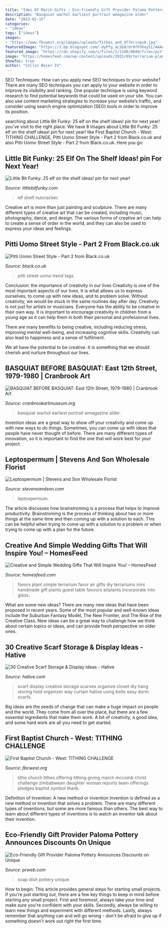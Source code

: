 ```yaml
---
title: "Ides Of March Gifts : Eco-friendly Gift Provider Paloma Pottery Announces Discounts On Unique"
description: "Basquiat warhol earliest portrait wmagazine alder"
date: "2023-02-15"
categories:
- "ideas"
tags: ["ideas"]
images:
- "https://www.fbcwest.org/images/uploads/Tithes_and_OfferingsA.jpg"
featuredImage: "https://3.bp.blogspot.com/-dyPfg_aLSb8/Ur9fFdVey5I/AAAAAAAATvQ/X4SWIPbP_CM/s1600/IMG_7825.JPG"
featured_image: "https://cdn.shopify.com/s/files/1/1180/0040/files/pitti-street-style-16.jpg?v=1472922143"
image: "https://homesfeed.com/wp-content/uploads/2015/09/terrarium-plant-placed-in-round-glass-for-unforgettable-wedding-gift-plus-simple-wedding-gifts-ideas.jpg"
ShowToc: true
author: "Collin Beier IV"
---
```



SEO Techniques: How can you apply new SEO techniques to your website?
There are many SEO techniques you can apply to your website in order to improve its visibility and ranking. One popular technique is using keyword research to find potential keywords that could be used on your site. You can also use content marketing strategies to increase your website’s traffic, and consider using search engine optimization (SEO) tools in order to improve its position.

	

		
searching about Little Bit Funky: 25 elf on the shelf ideas! pin for next year! you've visit to the right place. We have 8 Images about Little Bit Funky: 25 elf on the shelf ideas! pin for next year! like First Baptist Church - West: TITHING CHALLENGE, Pitti Uomo Street Style - Part 2 from Black.co.uk and also Pitti Uomo Street Style - Part 2 from Black.co.uk. Here you go:
		
    
## Little Bit Funky: 25 Elf On The Shelf Ideas! pin For Next Year!

<img loading=lazy src="https://3.bp.blogspot.com/-dyPfg_aLSb8/Ur9fFdVey5I/AAAAAAAATvQ/X4SWIPbP_CM/s1600/IMG_7825.JPG" onerror="this.onerror=null;this.src='https://tse3.mm.bing.net/th?id=OIP.-ohwcQMe9_SpFmWowPqdegHaHa&amp;pid=15.1';" alt="Little Bit Funky: 25 elf on the shelf ideas! pin for next year!">

_Source: littlebitfunky.com_

>elf shelf nutcracker. 

	

Creative art is more than just painting and sculpture. There are many different types of creative art that can be created, including music, photography, dance, and design. The various forms of creative art can help to create a sense of order in the world, and they can also be used to express your ideas and feelings.

    
## Pitti Uomo Street Style - Part 2 From Black.co.uk

<img loading=lazy src="https://cdn.shopify.com/s/files/1/1180/0040/files/pitti-street-style-16.jpg?v=1472922143" onerror="this.onerror=null;this.src='https://tse2.mm.bing.net/th?id=OIP.-EVaIZyIn727DRDI0Wd77wHaLI&amp;pid=15.1';" alt="Pitti Uomo Street Style - Part 2 from Black.co.uk">

_Source: black.co.uk_

>pitti street uomo trend tags. 

	

Conclusion: the importance of creativity in our lives
Creativity is one of the most important aspects of our lives. It is what allows us to express ourselves, to come up with new ideas, and to problem solve. Without creativity, we would be stuck in the same routines day after day.
Creativity is not just for artists or musicians. Everyone has the ability to be creative in their own way. It is important to encourage creativity in children from a young age as it can help them in both their personal and professional lives.

There are many benefits to being creative, including reducing stress, improving mental well-being, and increasing cognitive skills. Creativity can also lead to happiness and a sense of fulfilment.

We all have the potential to be creative. It is something that we should cherish and nurture throughout our lives.

    
## BASQUIAT BEFORE BASQUIAT: East 12th Street, 1979-1980 | Cranbrook Art

<img loading=lazy src="https://cranbrookartmuseum.org/wp-content/uploads/2017/06/1-basquiat-in-apt-1981-wpcf_1024x1518.jpg" onerror="this.onerror=null;this.src='https://tse2.mm.bing.net/th?id=OIP.sAEPinix39dvUZjqCQQqsAHaK-&amp;pid=15.1';" alt="BASQUIAT BEFORE BASQUIAT: East 12th Street, 1979-1980 | Cranbrook Art">

_Source: cranbrookartmuseum.org_

>basquiat warhol earliest portrait wmagazine alder. 

	

Invention ideas are a great way to show off your creativity and come up with new ways to do things. Sometimes, you can come up with ideas that people have never thought of before. There are many different types of innovation, so it is important to find the one that will work best for your project.

    
## Leptospermum | Stevens And Son Wholesale Florist

<img loading=lazy src="http://www.stevensandson.com/wp-content/uploads/2013/12/Lepstospermum-Detail-Photo-Credit-Allison-Linder.jpg" onerror="this.onerror=null;this.src='https://tse1.mm.bing.net/th?id=OIP.V3npvsbLubFgTVkpAwceMQHaLq&amp;pid=15.1';" alt="Leptospermum | Stevens and Son Wholesale Florist">

_Source: stevensandson.com_

>leptospermum. 

	

The article discusses how brainstroming is a process that helps to improve productivity. Brainstroming is the process of thinking about two or more things at the same time and then coming up with a solution to each. This can be helpful when trying to come up with a solution to a problem or when trying to come up with a plan for the future.

    
## Creative And Simple Wedding Gifts That Will Inspire You! – HomesFeed

<img loading=lazy src="https://homesfeed.com/wp-content/uploads/2015/09/terrarium-plant-placed-in-round-glass-for-unforgettable-wedding-gift-plus-simple-wedding-gifts-ideas.jpg" onerror="this.onerror=null;this.src='https://tse3.mm.bing.net/th?id=OIP.sZHHVNMThMtdlY_3-UQdaAHaLH&amp;pid=15.1';" alt="Creative and Simple Wedding Gifts That Will Inspire You! – HomesFeed">

_Source: homesfeed.com_

>favors plant simple terrarium favor air gifts diy terrariums mini handmade gift plants guest table favours airplants incorporate into glass. 

	

What are some new ideas?
There are many new ideas that have been proposed in recent years. Some of the most popular and well-known ideas include the Suburban Fantasy Model, The New Frontier, and The Rise of the Creative Class. New ideas can be a great way to challenge how we think about certain topics or ideas, and can provide fresh perspective on older ones.

    
## 30 Creative Scarf Storage &amp; Display Ideas - Hative

<img loading=lazy src="http://hative.com/wp-content/uploads/2015/03/scarf-storage-ideas/7-creative-scarf-storage-and-display-ideas.jpg" onerror="this.onerror=null;this.src='https://tse2.mm.bing.net/th?id=OIP.l2aJPKQK8__Zzwv7XVX_gAHaLI&amp;pid=15.1';" alt="30 Creative Scarf Storage &amp; Display Ideas - Hative">

_Source: hative.com_

>scarf display creative storage scarves organize closet diy hang storing hold organizer way curtain hative using belts easy dorm scarfs. 

	

Big ideas are the seeds of change that can make a huge impact on people and the world. They come from all over the place, but there are a few essential ingredients that make them work. A bit of creativity, a good idea, and some hard work are all you need to get started.

    
## First Baptist Church - West: TITHING CHALLENGE

<img loading=lazy src="https://www.fbcwest.org/images/uploads/Tithes_and_OfferingsA.jpg" onerror="this.onerror=null;this.src='https://tse4.mm.bing.net/th?id=OIP.r1XnkYyyKLYGiU5fVJVUvgHaDt&amp;pid=15.1';" alt="First Baptist Church - West: TITHING CHALLENGE">

_Source: fbcwest.org_

>tithe church tithes offering tithing giving march mccomb christ challenge zimbabwean daughter woman reports team offerings pledges baptist symbol thank. 

	

Definition of Invention: A new method or invention
Invention is defined as a new method or invention that solves a problem. There are many different types of inventions, but some are more famous than others. The best way to learn about different types of inventions is to watch an inventor talk about their invention.

    
## Eco-Friendly Gift Provider Paloma Pottery Announces Discounts On Unique

<img loading=lazy src="http://ww1.prweb.com/prfiles/2014/02/26/11610864/soap-dish-ocean.jpg" onerror="this.onerror=null;this.src='https://tse1.mm.bing.net/th?id=OIP.SRLsB0UbU_xZ0CBWbswP3AHaHa&amp;pid=15.1';" alt="Eco-Friendly Gift Provider Paloma Pottery Announces Discounts on Unique">

_Source: prweb.com_

>soap dish pottery unique. 

	

How to begin: This article provides general steps for starting small projects.
If you're just starting out, there are a few key things to keep in mind before starting any small project. First and foremost, always take your time and make sure you're confident with your skills. Secondly, always be willing to learn new things and experiment with different methods. Lastly, always remember that anything can and will go wrong - don't be afraid to give up if something doesn't work out right the first time.

